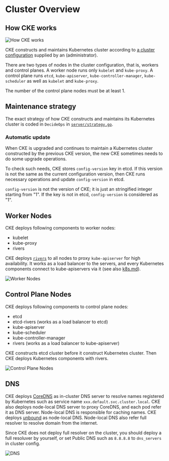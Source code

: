 Cluster Overview
================

How CKE works
-------------

![How CKE works](http://www.plantuml.com/plantuml/svg/PO-nQiGm38PtFOMWiuScwTAXf9HEXOxTLKi9eOvTRFdkzS--S11i3yRVzsEXVqvAKVFk88fLygiJ_FZwH4fe_mIVc9ToJk4FPQSrljG7C2dzKX8KjGnaDKHyvttpMz98bIWXLG7W0mj-rwku2i-z6derzchgrGj0NTZaV_Ds36zuQ7XiU6huCP33rPkZtecFzd1lXiR9ekLRoL_H1hziQuw2rkMa4c4MptbtDm00)

CKE constructs and maintains Kubernetes cluster according to [a cluster
configuration](cluster.md) supplied by an (administrator).

There are two types of nodes in the cluster configuration, that is,
workers and control planes.  A worker node runs only `kubelet` and `kube-proxy`.
A control plane runs `etcd`, `kube-apiserver`, `kube-controller-manager`,
`kube-scheduler` as well as `kubelet` and `kube-proxy`.

The number of the control plane nodes must be at least 1.

Maintenance strategy
--------------------

The exact strategy of how CKE constructs and maintains its Kubernetes cluster
is coded in `DecideOps` in [`server/strategy.go`](../server/strategy.go).

<a name="config-version"></a>
### Automatic update

When CKE is upgraded and continues to maintain a Kubernetes cluster
constructed by the previous CKE version, the new CKE sometimes needs to
do some upgrade operations.

To check such needs, CKE stores `config-version` key in etcd.  If this
version is not the same as the current configuration version, then CKE
runs necessary operations and update `config-version` in etcd.

`config-version` is not the version of CKE; it is just an stringified
integer starting from "1".  If the key is not in etcd, `config-version`
is considered as "1".

Worker Nodes
------------

CKE deploys following components to worker nodes:

- kubelet
- kube-proxy
- rivers

CKE deploys [`rivers`][rivers] to all nodes to proxy `kube-apiserver` for high
availability.  It works as a load balancer to the servers, and every Kubernetes
components connect to kube-apiservers via it
(see also [k8s.md](k8s.md#high-availability)).

![Worker Nodes](http://www.plantuml.com/plantuml/png/bP5FYuCm4CNl-HI3fzs31yVx8ko7sEEIwb2ACP4nwHzAltjD6a75XdfxlFVcyOEf1YlPkau9mLHRgO-A8Firsh9Hq2kfAGCvGFro_eDJxEZYZcufX3RDsFipt1A7mYN80ku2OBRKkWCfig4ITR5iz6okjv07vTElR-3JcNWOtQYyFTr3xlhyPnQ4mxNzU0k97q1Y4XAt8RqztIzeS89SsHuoyiPWzRz4YAcmZ26cPZ4rYzkpeYBTk4uz0G00)

Control Plane Nodes
-------------------

CKE deploys following components to control plane nodes:

- etcd
- etcd-rivers (works as a load balancer to etcd)
- kube-apiserver
- kube-scheduler
- kube-controller-manager
- rivers (works as a load balancer to kube-apiserver)

CKE constructs etcd cluster before it construct Kubernetes cluster.  Then CKE
deploys Kubernetes components with rivers.

![Control Plane Nodes](http://www.plantuml.com/plantuml/svg/dP11RiCW44Ntd09brIuSYPbz5Qa7iQYDqaZOiG1tK_NkjJ4E43A9avs7__qOti4wQTpOQMPKusH_r8hlFi-zCsVD1orxjUFIycOvgVs9uB-CyrOw-INjL5UkQNrh_X1JbA3aSBBA_2ZZ2vVfgcMRRzMEEhJ2LBJ24bDGTRANnr2FnxK_NlvxUryMgynfkizUzgkNUQqaQGmOJtRWrJXK7p4jxoixyQ4Xog_-Oq_OXdksOPDjs6GRNhGDZsq3PHjOwXeoZt3JTTc9ponTmtEkyPvhtEGQDxd65rtZOzT8kSRCDMOUyQRhiXEVMRh6sVKy2xxV-m3y2Ek8Z2LraH045G0LO1e0XG8A1HGAAHHIACnGsQPHbw02e88L1HGAA1HGAAHGIA6mH1rKtuwT_WS0)

DNS
---

CKE deploys [CoreDNS][] as in-cluster DNS server to resolve names registered
by Kubernetes such as service name `xxx.default.svc.cluster.local`.  CKE also
deploys node-local DNS server to proxy CoreDNS, and each pod refer it as DNS
server.  Node-local DNS is responsible for caching names.  CKE deploys
[unbound][] as node-local DNS.  Node-local DNS also refer full resolver to
resolve domain from the internet.

Since CKE does not deploy full resolver on the cluster, you should deploy a
full resoluver by yourself, or set Public DNS such as `8.8.8.8` to `dns_servers`
in cluster config.

![DNS](http://www.plantuml.com/plantuml/svg/bPDDImCn48Rl-HN3djf32qq_3XwaK154A887Brwscq74TAOa6HMa_ztTR4BPfG7Tq-mpxtoyCDdwKBiWHwjKOraCL8zoG4SOq5Vmem0SDg6cDujGxQpuW0xkzi-lDDcnmpQQLb1xQFgK8JyikHThst_FzXDTLB8atLafOjDgNjXzfEHN31UZmKzikkI9pQB0TO4lMpwPGhLdWsbjeGCBcNvjQhaXlr0AOdkOoMbsUy6HwgjqEQPbFxhePrNWwmBV_CsFJdvMmnrrJzTNwMPCp_aa7YZ4Y-W6lATOgUmxbLqEu0Q-upTFQ6wvgMtMwt_gSt-MiPgFWvubZSeqYRA3eMYBPBfNy0i0)

[rivers]: https://github.com/cybozu/neco-containers/tree/master/cke-tools/src/cmd/rivers
[CoreDNS]: https://github.com/coredns/coredns
[unbound]: https://nlnetlabs.nl/projects/unbound/
